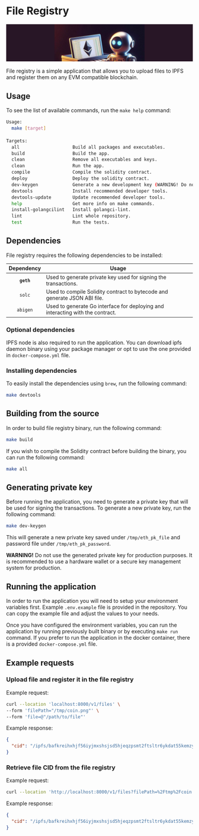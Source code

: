 # File Registry

![robot](banner.jpg)

File registry is a simple application that allows you to upload files to IPFS and register them on any EVM compatible
blockchain.

## Usage

To see the list of available commands, run the `make help` command:

```bash
Usage:
  make [target]

Targets:
  all                    Build all packages and executables.
  build                  Build the app.
  clean                  Remove all executables and keys.
  clean                  Run the app.
  compile                Compile the solidity contract.
  deploy                 Deploy the solidity contract.
  dev-keygen             Generate a new development key (WARNING! Do not use for production).
  devtools               Install recommended developer tools.
  devtools-update        Update recommended developer tools.
  help                   Get more info on make commands.
  install-golangcilint   Install golangci-lint.
  lint                   Lint whole repository.
  test                   Run the tests.

```

## Dependencies

File registry requires the following dependencies to be installed:

| Dependency | Usage                                                                          |
|:----------:|--------------------------------------------------------------------------------|
| **`geth`** | Used to generate private key used for signing the transactions.                |
|   `solc`   | Used to compile Solidity contract to bytecode and generate JSON ABI file.      |
|  `abigen`  | Used to generate Go interface for deploying and interacting with the contract. |

### Optional dependencies

IPFS node is also required to run the application. You can download ipfs daemon binary using your package manager or
opt to use the one provided in `docker-compose.yml` file.

### Installing dependencies

To easily install the dependencies using `brew`, run the following command:

```bash
make devtools
```

## Building from the source

In order to build file registry binary, run the following command:

```bash
make build
```

If you wish to compile the Solidity contract before building the binary, you can run the following command:

```bash
make all
```

## Generating private key

Before running the application, you need to generate a private key that will be used for signing the transactions. To
generate a new private key, run the following command:

```bash
make dev-keygen
```

This will generate a new private key saved under `/tmp/eth_pk_file` and password file under `/tmp/eth_pk_password`.

**WARNING!** Do not use the generated private key for production purposes. It is recommended to use a hardware wallet or
a secure key management system for production.

## Running the application

In order to run the application you will need to setup your environment variables first. Example `.env.example` file is
provided in the repository. You can copy the example file and adjust the values to your needs.

Once you have configured the environment variables, you can run the application by running previously built binary or by
executing `make run` command.
If you prefer to run the application in the docker container, there is a provided `docker-compose.yml` file.

## Example requests

### Upload file and register it in the file registry

Example request:

```bash
curl --location 'localhost:8000/v1/files' \
--form 'filePath="/tmp/coin.png"' \
--form 'file=@"/path/to/file"'
```

Example response:

```json
{
  "cid": "/ipfs/bafkreihxhjf56iyjmxshsjsd5hjeqzpsmt2ftsltr6ykdat55kemzyo5uu"
}
```

### Retrieve file CID from the file registry

Example request:

```bash
curl --location 'http://localhost:8000/v1/files?filePath=%2Ftmp%2Fcoin.png'
```

Example response:

```json
{
  "cid": "/ipfs/bafkreihxhjf56iyjmxshsjsd5hjeqzpsmt2ftsltr6ykdat55kemzyo5uu"
}
```